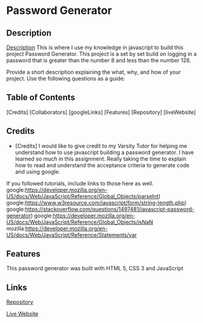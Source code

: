 # Password Generator


## Description
[Description](#description)
This is where I use my knowledge in javascript to build this project Password Generator.  This project is a set by set build on logging in a password that is greater than the number 8 and less than the number 128. 

Provide a short description explaining the what, why, and how of your project. Use the following questions as a guide:


## Table of Contents
[Credits]
[Collaborators]
[googleLinks]
[Features]
[Repository]
[liveWebsite]


## Credits
* [Credits]
I would like to give credit to my Varsity Tutor for helping me understand how to use javascript building a password generator.  I have learned so much in this assignment. Really taking the time to explain how to read and understand the acceptance criteria to generate code and using google.


If you followed tutorials, include links to those here as well.
<a>google:<a href="#">https://developer.mozilla.org/en-US/docs/Web/JavaScript/Reference/Global_Objects/parseInt)
<a>google:<a href="#">https://www.w3resource.com/javascript/form/string-length.php)
<a>google:<a href="#">https://stackoverflow.com/questions/1497481/javascript-password-generator)
<a>google:<a href="#">https://developer.mozilla.org/en-US/docs/Web/JavaScript/Reference/Global_Objects/isNaN
<a>mozilla:<a href="#">https://developer.mozilla.org/en-US/docs/Web/JavaScript/Reference/Statements/var




## Features
This password generator was built with HTML 5, CSS 3 and JavaScript

## Links

[Repository](https://github.com/jmoniz155/password-generator)

[Live Website](https://jmoniz155.github.io/password-generator/)
